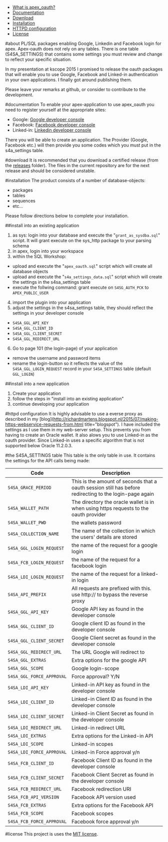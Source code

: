 - [What is apex_oauth?](#about)
- [Documentation](#documentation)
- [Download](#download)
- [Installation](#installation)
- [HTTPD configuration](#httpd)
- [License](#license)


#about
PL/SQL packages enabling Google, Linkedin and Facebook login for apex. Apex-oauth does not rely on any tables. There is one table (S4SA_SETTINGS) that contains some settings you must review and change to reflect your specific situation.

In my presentation at kscope 2015 I promised to release the oauth packages that will enable you to use Google, Facebook and Linked-in authentication in your own applications. I finally got around publishing them.

Please leave your remarks at github, or consider to contribute to the development.

#documentation
To enable your apex-application to use apex_oauth you need to register yourself at the appropriate sites:

- Google: [Google developer console](https://console.developers.google.com/start)
- Facebook: [Facebook developer console](https://developers.facebook.com/apps)
- Linked-in: [Linkedin developer console](https://www.linkedin.com/developer/apps)

There you will be able to create an application. The Provider (Google, Facebook etc.) will then provide you some codes which you must put in the s4a_settings table.

#download
It is recommended that you download a certified release (from the [releases](https://github.com/smart4solutions/apex_oauth/releases) folder). The files in the current repository are for the next release and should be considered unstable.

#installation
The product consists of a number of database-objects:
- packages
- tables
- sequences
- etc...

Please follow directions below to complete your installation.

##install into an existing application
1. as sys: login into your database and execute the "`grant_as_sysdba.sql`" script. It will grant execute on the sys_http package to your parsing schema
2. in apex, login into your workspace
3. within the SQL Workshop:
  - upload and execute the "`apex_oauth.sql`" script which will create all database objects
  - upload and execute the "`s4a_settings_data.sql`" script which will create the settings in the s4sa_settings table
  - execute the follwing command: grant execute on `S4SG_AUTH_PCK` to `APEX_PUBLIC_USER`
4. import the plugin into your application
5. adjust the settings in the s4sa_settings table, they should reflect the settings in your developer console
  - `S4SA_GGL_API_KEY`
  - `S4SA_GGL_CLIENT_ID`
  - `S4SA_GGL_CLIENT_SECRET`
  - `S4SA_GGL_REDIRECT_URL`
6. Go to page 101 (the login-page) of your application
  - remove the username and password items
  - rename the login-button so it reflects the value of the `S4SA_GGL_LOGIN_REQUEST` record in your `S4SA_SETTINGS` table (default `GGL_LOGIN`)

##install into a new application
1. Create your application
2. follow the steps in "install into an existing application"
3. continue developing your application

#httpd configuration
It is highly advisable to use a everse proxy as described in my [blog](http://richardmartens.blogspot.nl/2015/07/making-https-webservice-requests-from.html title="blogspot").
I have included the settings as I use them in my web-server setup. This prevents you from having to create an Oracle wallet. It also alows you to use Linked-in as the oauth provider. Since Linked-in uses a specific algorithm that is not supported below Oracle 11.2.0.3.

#the S4SA_SETTINGS table
This table is the only table in use. It contains the settings for the API calls being made:

Code | Description
---- | -----------
`S4SA_GRACE_PERIOD` | This is the amount of seconds that a oauth session still has before redirecting to the login-page again
`S4SA_WALLET_PATH` | The directory the oracle wallet is in when using https requests to the oauth provider
`S4SA_WALLET_PWD` | the wallets password
`S4SA_COLLECTION_NAME` | The name of the collection in which the users' details are stored
`S4SA_GGL_LOGIN_REQUEST` | the name of the request for a google login
`S4SA_FCB_LOGIN_REQUEST` | the name of the request for a facebook login
`S4SA_LDI_LOGIN_REQUEST` | the name of the request for a linked-in login
`S4SA_API_PREFIX` | All requests are prefixed with this. use http:// to bypass the reverse proxy
`S4SA_GGL_API_KEY` | Google API key  as found in the developer console
`S4SA_GGL_CLIENT_ID` | Google client ID  as found in the developer console
`S4SA_GGL_CLIENT_SECRET` | Google Client secret as found in the developer console
`S4SA_GGL_REDIRECT_URL` | The URL Google will redirect to
`S4SA_GGL_EXTRAS` | Extra options for the google API
`S4SA_GGL_SCOPE` | Google login-scope
`S4SA_GGL_FORCE_APPROVAL` | Force approval? Y/N
`S4SA_LDI_API_KEY` | Linked-in API key as found in the developer console
`S4SA_LDI_CLIENT_ID` | Linked-in Client ID as found in the developer console
`S4SA_LDI_CLIENT_SECRET` | Linked-in Client Secret as found in the developer console
`S4SA_LDI_REDIRECT_URL` | Linked-in redirect URL
`S4SA_LDI_EXTRAS` | Extra options for the Linked-in API
`S4SA_LDI_SCOPE` | Linked-in scopes
`S4SA_LDI_FORCE_APPROVAL` | Linked-in Force approval y/n
`S4SA_FCB_CLIENT_ID` | Facebook Client ID as found in the developer console
`S4SA_FCB_CLIENT_SECRET` | Facebook Client Secret as found in the developer console
`S4SA_FCB_REDIRECT_URL` | Facebook redirection URI
`S4SA_FCB_API_VERSION` | Facebook API version used
`S4SA_FCB_EXTRAS` | Extra options for the Facebook API
`S4SA_FCB_SCOPE` | Facebook scopes
`S4SA_FCB_FORCE_APPROVAL` | Facebook force approval y/n

#license
This project is uses the [MIT license](LICENSE).
